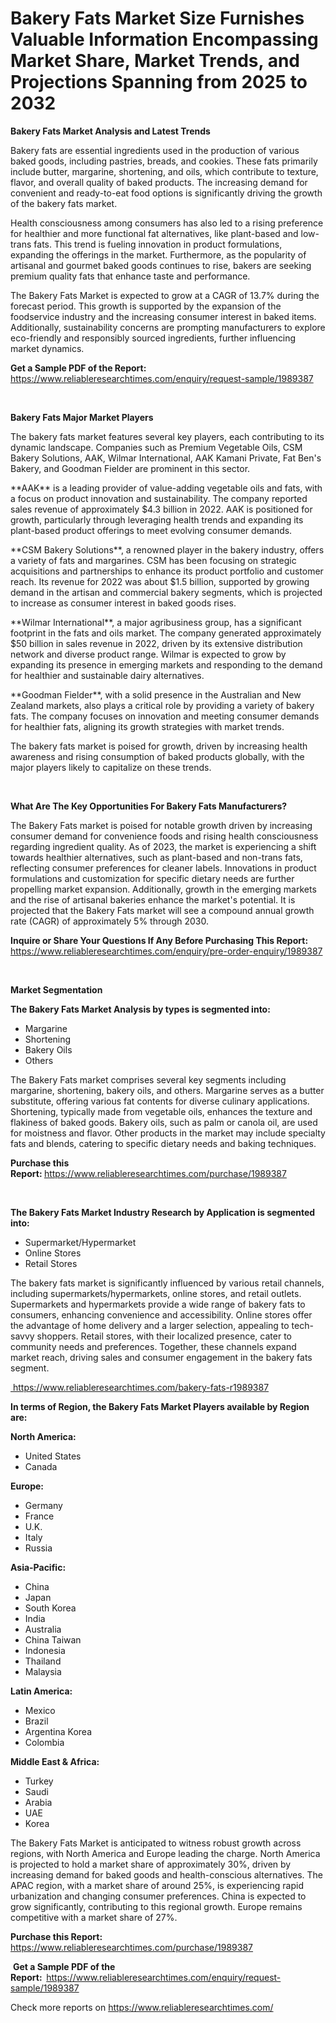 <p><h1>Bakery Fats Market Size Furnishes Valuable Information Encompassing Market Share, Market Trends, and Projections Spanning from 2025 to 2032</h1></p><p><strong>Bakery Fats Market Analysis and Latest Trends</strong></p>
<p><p>Bakery fats are essential ingredients used in the production of various baked goods, including pastries, breads, and cookies. These fats primarily include butter, margarine, shortening, and oils, which contribute to texture, flavor, and overall quality of baked products. The increasing demand for convenient and ready-to-eat food options is significantly driving the growth of the bakery fats market. </p><p>Health consciousness among consumers has also led to a rising preference for healthier and more functional fat alternatives, like plant-based and low-trans fats. This trend is fueling innovation in product formulations, expanding the offerings in the market. Furthermore, as the popularity of artisanal and gourmet baked goods continues to rise, bakers are seeking premium quality fats that enhance taste and performance.</p><p>The Bakery Fats Market is expected to grow at a CAGR of 13.7% during the forecast period. This growth is supported by the expansion of the foodservice industry and the increasing consumer interest in baked items. Additionally, sustainability concerns are prompting manufacturers to explore eco-friendly and responsibly sourced ingredients, further influencing market dynamics.</p></p>
<p><strong>Get a Sample PDF of the Report:&nbsp;</strong> <a href="https://www.reliableresearchtimes.com/enquiry/request-sample/1989387?utm_campaign=2179&utm_medium=2&utm_source=Github&utm_content=ia&utm_term=07042025&utm_id=bakery-fats">https://www.reliableresearchtimes.com/enquiry/request-sample/1989387</a></p>
<p>&nbsp;</p>
<p><strong>Bakery Fats Major Market Players</strong></p>
<p><p>The bakery fats market features several key players, each contributing to its dynamic landscape. Companies such as Premium Vegetable Oils, CSM Bakery Solutions, AAK, Wilmar International, AAK Kamani Private, Fat Ben's Bakery, and Goodman Fielder are prominent in this sector.</p><p>**AAK** is a leading provider of value-adding vegetable oils and fats, with a focus on product innovation and sustainability. The company reported sales revenue of approximately $4.3 billion in 2022. AAK is positioned for growth, particularly through leveraging health trends and expanding its plant-based product offerings to meet evolving consumer demands.</p><p>**CSM Bakery Solutions**, a renowned player in the bakery industry, offers a variety of fats and margarines. CSM has been focusing on strategic acquisitions and partnerships to enhance its product portfolio and customer reach. Its revenue for 2022 was about $1.5 billion, supported by growing demand in the artisan and commercial bakery segments, which is projected to increase as consumer interest in baked goods rises.</p><p>**Wilmar International**, a major agribusiness group, has a significant footprint in the fats and oils market. The company generated approximately $50 billion in sales revenue in 2022, driven by its extensive distribution network and diverse product range. Wilmar is expected to grow by expanding its presence in emerging markets and responding to the demand for healthier and sustainable dairy alternatives.</p><p>**Goodman Fielder**, with a solid presence in the Australian and New Zealand markets, also plays a critical role by providing a variety of bakery fats. The company focuses on innovation and meeting consumer demands for healthier fats, aligning its growth strategies with market trends.</p><p>The bakery fats market is poised for growth, driven by increasing health awareness and rising consumption of baked products globally, with the major players likely to capitalize on these trends.</p></p>
<p>&nbsp;</p>
<p><strong>What Are The Key Opportunities For Bakery Fats Manufacturers?</strong></p>
<p><p>The Bakery Fats market is poised for notable growth driven by increasing consumer demand for convenience foods and rising health consciousness regarding ingredient quality. As of 2023, the market is experiencing a shift towards healthier alternatives, such as plant-based and non-trans fats, reflecting consumer preferences for cleaner labels. Innovations in product formulations and customization for specific dietary needs are further propelling market expansion. Additionally, growth in the emerging markets and the rise of artisanal bakeries enhance the market's potential. It is projected that the Bakery Fats market will see a compound annual growth rate (CAGR) of approximately 5% through 2030.</p></p>
<p><strong>Inquire or Share Your Questions If Any Before Purchasing This Report:</strong> <a href="https://www.reliableresearchtimes.com/enquiry/pre-order-enquiry/1989387?utm_campaign=2179&utm_medium=2&utm_source=Github&utm_content=ia&utm_term=07042025&utm_id=bakery-fats">https://www.reliableresearchtimes.com/enquiry/pre-order-enquiry/1989387</a></p>
<p>&nbsp;</p>
<p><strong>Market Segmentation</strong></p>
<p><strong>The Bakery Fats Market Analysis by types is segmented into:</strong></p>
<p><ul><li>Margarine</li><li>Shortening</li><li>Bakery Oils</li><li>Others</li></ul></p>
<p><p>The Bakery Fats market comprises several key segments including margarine, shortening, bakery oils, and others. Margarine serves as a butter substitute, offering various fat contents for diverse culinary applications. Shortening, typically made from vegetable oils, enhances the texture and flakiness of baked goods. Bakery oils, such as palm or canola oil, are used for moistness and flavor. Other products in the market may include specialty fats and blends, catering to specific dietary needs and baking techniques.</p></p>
<p><strong>Purchase this Report:&nbsp;</strong><a href="https://www.reliableresearchtimes.com/purchase/1989387?utm_campaign=2179&utm_medium=2&utm_source=Github&utm_content=ia&utm_term=07042025&utm_id=bakery-fats">https://www.reliableresearchtimes.com/purchase/1989387</a></p>
<p>&nbsp;</p>
<p><strong>The Bakery Fats Market Industry Research by Application is segmented into:</strong></p>
<p><ul><li>Supermarket/Hypermarket</li><li>Online Stores</li><li>Retail Stores</li></ul></p>
<p><p>The bakery fats market is significantly influenced by various retail channels, including supermarkets/hypermarkets, online stores, and retail outlets. Supermarkets and hypermarkets provide a wide range of bakery fats to consumers, enhancing convenience and accessibility. Online stores offer the advantage of home delivery and a larger selection, appealing to tech-savvy shoppers. Retail stores, with their localized presence, cater to community needs and preferences. Together, these channels expand market reach, driving sales and consumer engagement in the bakery fats segment.</p></p>
<p><a href="https://www.reliableresearchtimes.com/bakery-fats-r1989387?utm_campaign=2179&utm_medium=2&utm_source=Github&utm_content=ia&utm_term=07042025&utm_id=bakery-fats">&nbsp;https://www.reliableresearchtimes.com/bakery-fats-r1989387</a></p>
<p><strong>In terms of Region, the Bakery Fats Market Players available by Region are:</strong></p>
<p>
    <p> <strong> North America: </strong>
        <ul>
            <li>United States</li>
            <li>Canada</li>
        </ul>
        </p> 
    <p> <strong> Europe: </strong>
        <ul>
            <li>Germany</li>
            <li>France</li>
            <li>U.K.</li>
            <li>Italy</li>
            <li>Russia</li>
        </ul>
        </p> 
    <p> <strong> Asia-Pacific: </strong>
        <ul>
            <li>China</li>
            <li>Japan</li>
            <li>South Korea</li>
            <li>India</li>
            <li>Australia</li>
            <li>China Taiwan</li>
            <li>Indonesia</li>
            <li>Thailand</li>
            <li>Malaysia</li>
        </ul>
        </p> 
    <p> <strong> Latin America: </strong>
        <ul>
            <li>Mexico</li>
            <li>Brazil</li>
            <li>Argentina Korea</li>
            <li>Colombia</li>
        </ul>
        </p> 
    <p> <strong> Middle East & Africa: </strong>
        <ul>
            <li>Turkey</li>
            <li>Saudi</li>
            <li>Arabia</li>
            <li>UAE</li>
            <li>Korea</li>
        </ul>
    </p>
    </p>
<p><p>The Bakery Fats Market is anticipated to witness robust growth across regions, with North America and Europe leading the charge. North America is projected to hold a market share of approximately 30%, driven by increasing demand for baked goods and health-conscious alternatives. The APAC region, with a market share of around 25%, is experiencing rapid urbanization and changing consumer preferences. China is expected to grow significantly, contributing to this regional growth. Europe remains competitive with a market share of 27%.</p></p>
<p><strong>Purchase this Report: </strong><a href="https://www.reliableresearchtimes.com/purchase/1989387?utm_campaign=2179&utm_medium=2&utm_source=Github&utm_content=ia&utm_term=07042025&utm_id=bakery-fats">https://www.reliableresearchtimes.com/purchase/1989387</a></p>
<p>&nbsp;<strong>Get a Sample PDF of the Report:&nbsp;&nbsp;</strong><a href="https://www.reliableresearchtimes.com/enquiry/request-sample/1989387?utm_campaign=2179&utm_medium=2&utm_source=Github&utm_content=ia&utm_term=07042025&utm_id=bakery-fats">https://www.reliableresearchtimes.com/enquiry/request-sample/1989387</a></p>
<p><strong></strong></p>
<p>Check more reports on <a href="https://www.reliableresearchtimes.com/?utm_campaign=2179&utm_medium=2&utm_source=Github&utm_content=ia&utm_term=07042025&utm_id=bakery-fats">https://www.reliableresearchtimes.com/</a></p>